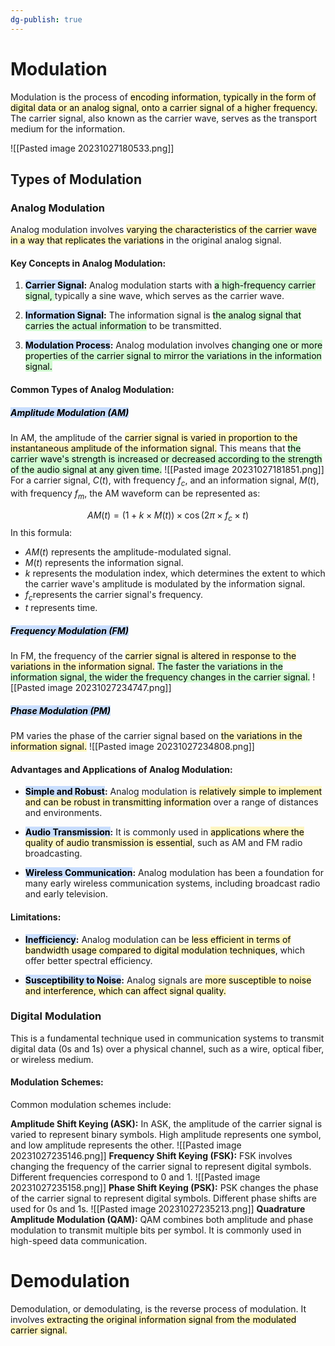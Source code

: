 ```yaml
---
dg-publish: true
---
```


# **Modulation**

Modulation is the process of <mark style="background: #FFF3A3A6;">encoding information, typically in the form of digital data or an analog signal, onto a carrier signal of a higher frequency.</mark> The carrier signal, also known as the carrier wave, serves as the transport medium for the information.

![[Pasted image 20231027180533.png]]
## Types of Modulation

### Analog Modulation
Analog modulation involves <mark style="background: #FFF3A3A6;">varying the characteristics of the carrier wave in a way that replicates the variations</mark> in the original analog signal.

#### **Key Concepts in Analog Modulation:**

1. **<mark style="background: #ADCCFFA6;">Carrier Signal</mark>:** Analog modulation starts with <mark style="background: #BBFABBA6;">a high-frequency carrier signal, </mark>typically a sine wave, which serves as the carrier wave. 
    
2. **<mark style="background: #ADCCFFA6;">Information Signal</mark>:** The information signal is <mark style="background: #BBFABBA6;">the analog signal that carries the actual information</mark> to be transmitted. 
    
3. **<mark style="background: #ADCCFFA6;">Modulation Process</mark>:** Analog modulation involves <mark style="background: #BBFABBA6;">changing one or more properties of the carrier signal to mirror the variations in the information signal. </mark>
    

#### **Common Types of Analog Modulation:**

##### **<mark style="background: #ADCCFFA6;">Amplitude Modulation (AM)</mark>** 
In AM, the amplitude of the <mark style="background: #FFF3A3A6;">carrier signal is varied in proportion to the instantaneous amplitude of the information signal.</mark> This means that <mark style="background: #BBFABBA6;">the carrier wave's strength is increased or decreased according to the strength of the audio signal at any given time.</mark> 
![[Pasted image 20231027181851.png]]
For a carrier signal, $C(t)$, with frequency $f_c$, and an information signal, $M(t)$, with frequency $f_m$, the AM waveform can be represented as:

$$AM(t) = (1 + k \times M(t)) \times \cos(2\pi \times f_c \times t)$$
In this formula:

- $AM(t)$ represents the amplitude-modulated signal.
- $M(t)$ represents the information signal.
- $k$ represents the modulation index, which determines the extent to which the carrier wave's amplitude is modulated by the information signal.
- $f_c$​ represents the carrier signal's frequency.
- $t$ represents time.

##### **<mark style="background: #ADCCFFA6;">Frequency Modulation (FM)</mark>** 
In FM, the frequency of the <mark style="background: #FFF3A3A6;">carrier signal is altered in response to the variations in the information signal.</mark> <mark style="background: #BBFABBA6;">The faster the variations in the information signal, the wider the frequency changes in the carrier signal.</mark> 
![[Pasted image 20231027234747.png]]
##### **<mark style="background: #ADCCFFA6;">Phase Modulation (PM)</mark>**
PM varies the phase of the carrier signal based on <mark style="background: #FFF3A3A6;">the variations in the information signal.</mark> 
![[Pasted image 20231027234808.png]]
#### **Advantages and Applications of Analog Modulation:**

- **<mark style="background: #ADCCFFA6;">Simple and Robust</mark>:** Analog modulation is <mark style="background: #FFF3A3A6;">relatively simple to implement and can be robust in transmitting information</mark> over a range of distances and environments.
    
- **<mark style="background: #ADCCFFA6;">Audio Transmission</mark>:** It is commonly used in <mark style="background: #FFF3A3A6;">applications where the quality of audio transmission is essential</mark>, such as AM and FM radio broadcasting.
    
- **<mark style="background: #ADCCFFA6;">Wireless Communication</mark>:** Analog modulation has been a foundation for many early wireless communication systems, including broadcast radio and early television.


#### **Limitations:**

- **<mark style="background: #ADCCFFA6;">Inefficiency</mark>:** Analog modulation can be <mark style="background: #FFF3A3A6;">less efficient in terms of bandwidth usage compared to digital modulation techniques</mark>, which offer better spectral efficiency.
    
- **<mark style="background: #ADCCFFA6;">Susceptibility to Noise</mark>:** Analog signals are <mark style="background: #FFF3A3A6;">more susceptible to noise and interference, which can affect signal quality.</mark>

### Digital Modulation

This is a fundamental technique used in communication systems to transmit digital data (0s and 1s) over a physical channel, such as a wire, optical fiber, or wireless medium.

#### **Modulation Schemes:** 

Common modulation schemes include:

**Amplitude Shift Keying (ASK):** In ASK, the amplitude of the carrier signal is varied to represent binary symbols. High amplitude represents one symbol, and low amplitude represents the other.
![[Pasted image 20231027235146.png]]
**Frequency Shift Keying (FSK):** FSK involves changing the frequency of the carrier signal to represent digital symbols. Different frequencies correspond to 0 and 1.
![[Pasted image 20231027235158.png]]
**Phase Shift Keying (PSK):** PSK changes the phase of the carrier signal to represent digital symbols. Different phase shifts are used for 0s and 1s.
![[Pasted image 20231027235213.png]]
**Quadrature Amplitude Modulation (QAM):** QAM combines both amplitude and phase modulation to transmit multiple bits per symbol. It is commonly used in high-speed data communication.

# **Demodulation**

Demodulation, or demodulating, is the reverse process of modulation. It involves <mark style="background: #FFF3A3A6;">extracting the original information signal from the modulated carrier signal.</mark>

